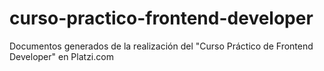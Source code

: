 # curso-practico-frontend-developer
Documentos generados de la realización del "Curso Práctico de Frontend Developer" en Platzi.com
